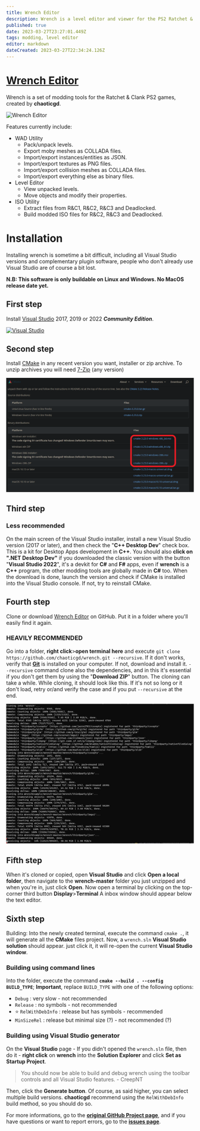 ```yaml
---
title: Wrench Editor
description: Wrench is a level editor and viewer for the PS2 Ratchet & Clank games working from Ratchet & Clank 1 to Ratchet & Clank: Deadlocked. Created by chaoticgd.
published: true
date: 2023-03-27T23:27:01.449Z
tags: modding, level editor
editor: markdown
dateCreated: 2023-03-27T22:34:24.126Z
---
```


# [Wrench Editor](https://github.com/chaoticgd/wrench/)
Wrench is a set of modding tools for the Ratchet & Clank PS2 games, created by **chaoticgd**.

![Wrench Editor](https://github.com/chaoticgd/wrench/raw/master/docs/screenshots/editor.png)

Features currently include:
- WAD Utility
  - Pack/unpack levels.
  - Export moby meshes as COLLADA files.
  - Import/export instances/entities as JSON.
  - Import/export textures as PNG files.
  - Import/export collision meshes as COLLADA files.
  - Import/export everything else as binary files.
- Level Editor
  - View unpacked levels.
  - Move objects and modify their properties.
- ISO Utility
  - Extract files from R&C1, R&C2, R&C3 and Deadlocked.
  - Build modded ISO files for R&C2, R&C3 and Deadlocked.

# Installation
Installing wrench is sometime a bit difficult, including all Visual Studio versions and complementary plugin software, people who don't already use Visual Studio are of course a bit lost.

**N.B: This software is only buildable on Linux and Windows. No MacOS release date yet.**

## First step
Install [Visual Studio](https://visualstudio.microsoft.com/downloads/) 2017, 2019 or 2022 _**Community Edition**_.

[![Visual Studio](https://cdn.discordapp.com/attachments/452456855743102976/963135980192292894/visual_studio.png)](https://visualstudio.microsoft.com/downloads/)

## Second step
Install [CMake](https://cmake.org/download/) in any recent version you want, installer or zip archive. To unzip archives you will need [7-Zip](https://www.7-zip.org/download.html "https://www.7-zip.org/download.html") (any version) 

[![cmake.png](/cmake.png "Download the version you need or you want. Format too.")](https://cmake.org/download/)

## Third step
### Less recommended
On the main screen of the Visual Studio installer, install a new Visual Studio version (2017 or later), and then check the "**C++ Desktop Dev**" check box. This is a kit for Desktop Apps development in **C++**. You should also **click on ".NET Desktop Dev"** if you downloaded the classic version with the button "**Visual Studio 2022**", it's a devkit for **C#** and **F#** apps, even if **wrench** is a **C++** program, the other modding tools are globally made in **C#** too.
When the download is done, launch the version and check if CMake is installed into the Visual Studio console. If not, try to reinstall CMake.
## Fourth step
Clone or download [Wrench Editor](https://github.com/chaoticgd/wrench/) on GitHub. Put it in a folder where you'll easily find it again.

### HEAVILY RECOMMENDED
Go into a folder, **right click**>**open terminal here** and execute `git clone https://github.com/chaoticgd/wrench.git --recursive`.
If it don't works, verify that **[Git](https://git-scm.com/ "https://git-scm.com/")** is installed on your computer. If not, download and install it.
`--recursive` command clone also the dependencies, and in this it's essential if you don't get them by using the "**Download ZIP**" button.
The cloning can take a while.
While cloning, it should look like this. If it's not so long or it don't load, retry or/and verify the case and if you put `--recursive` at the end.

![git_cloning.png](/git_cloning.png)

## Fifth step
When it's cloned or copied, open **Visual Studio** and click **Open a local folder**, then navigate to the **wrench-master** folder you just unzipped and when you're in, just click **Open**.
Now open a terminal by clicking on the top-corner third button **Display**>**Terminal**
A inbox window should appear below the text editor.

## Sixth step
Building: Into the newly created terminal, execute the command `cmake .`, it will generate all the **CMake** files project.
Now, a `wrench.sln` **Visual Studio solution** should appear. just click it, it will re-open the current **Visual Studio window**.

### Building using command lines
Into the folder, execute the command **`cmake --build . --config BUILD_TYPE`**; **Important**, replace `BUILD_TYPE` with one of the following options:
- `Debug` : very slow - not recommended
- `Release` : no symbols - not recommended
- ⭐ `RelWithDebInfo` : release but has symbols - recommended
- `MinSizeRel` : release but minimal size (?) - not recommended (?)

### Building using Visual Studio generator
On the **Visual Studio** page - If you didn't opened the `wrench.sln` file, then do it - **right click** on **wrench** into the **Solution Explorer** and click **Set as Startup Project**.
> You should now be able to build and debug wrench using the toolbar controls and all Visual Studio features.
\- CreepNT
>
Then, click the **Generate button**. Of course, as said higher, you can select multiple build versions. **chaoticgd** recommend using the `RelWithDebInfo` build method, so you should do so.

For more informations, go to the **[original GitHub Project page](https://github.com/chaoticgd/wrench/)**, and if you have questions or want to report errors, go to the **[issues page](https://github.com/chaoticgd/wrench/issues)**.